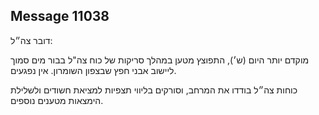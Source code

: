 ## Message 11038

דובר צה״ל:

מוקדם יותר היום (ש׳), התפוצץ מטען במהלך סריקות של כוח צה"ל בבור מים סמוך ליישוב אבני חפץ שבצפון השומרון. אין נפגעים.

כוחות צה״ל בודדו את המרחב, וסורקים בליווי תצפיות למציאת חשודים ולשלילת הימצאות מטענים נוספים.

